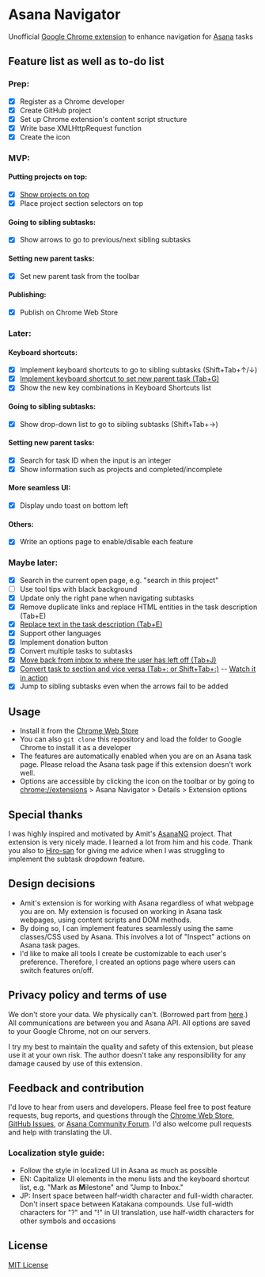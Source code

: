 # Asana Navigator

Unofficial [Google Chrome extension](https://chrome.google.com/webstore/detail/asana-navigator/ckfdnhplhmbingcopckooenamecdckne) to enhance navigation for [Asana](https://asana.com/) tasks

## Feature list as well as to-do list

### Prep:
- [x] Register as a Chrome developer
- [x] Create GitHub project
- [x] Set up Chrome extension's content script structure
- [x] Write base XMLHttpRequest function
- [x] Create the icon

### MVP:

#### Putting projects on top:
- [x] [Show projects on top](https://forum.asana.com/t/ui-change-project-tabs-buttons-in-tasks-pushed-down/20394/208)
- [x] Place project section selectors on top

#### Going to sibling subtasks:
- [x] Show arrows to go to previous/next sibling subtasks

#### Setting new parent tasks:
- [x] Set new parent task from the toolbar

#### Publishing:
- [x] Publish on Chrome Web Store

### Later:

#### Keyboard shortcuts:
- [x] Implement keyboard shortcuts to go to sibling subtasks (Shift+Tab+↑/↓)
- [x] [Implement keyboard shortcut to set new parent task (Tab+G)](https://forum.asana.com/t/convert-task-to-sub-task-and-vice-versa/12072/10)
- [x] Show the new key combinations in Keyboard Shortcuts list

#### Going to sibling subtasks:
- [x] Show drop-down list to go to sibling subtasks (Shift+Tab+→)

#### Setting new parent tasks:
- [x] Search for task ID when the input is an integer
- [x] Show information such as projects and completed/incomplete

#### More seamless UI:
- [x] Display undo toast on bottom left

#### Others:
- [x] Write an options page to enable/disable each feature

### Maybe later:
- [x] Search in the current open page, e.g. "search in this project"
- [ ] Use tool tips with black background
- [x] Update only the right pane when navigating subtasks
- [x] Remove duplicate links and replace HTML entities in the task description (Tab+E)
- [x] [Replace text in the task description (Tab+E)](https://forum.asana.com/t/asana-navigator-unofficial-efficiency-google-chrome-extension-to-enhance-navigation-for-asana-tasks/34586/6)
- [x] Support other languages
- [x] Implement donation button
- [x] Convert multiple tasks to subtasks
- [x] [Move back from inbox to where the user has left off (Tab+J)](https://forum.asana.com/t/asana-navigator-unofficial-efficiency-google-chrome-extension-to-enhance-navigation-for-asana-tasks/34586/10)
- [x] [Convert task to section and vice versa (Tab+: or Shift+Tab+:)](https://forum.asana.com/t/tab-n-our-new-shortcut-to-create-sections/38525/207) -- [Watch it in action](https://www.youtube.com/watch?v=4V_4FtMLZZk)
- [x] Jump to sibling subtasks even when the arrows fail to be added

## Usage

- Install it from the [Chrome Web Store](https://chrome.google.com/webstore/detail/asana-navigator/ckfdnhplhmbingcopckooenamecdckne)
- You can also `git clone` this repository and load the folder to Google Chrome to install it as a developer
- The features are automatically enabled when you are on an Asana task page. Please reload the Asana task page if this extension doesn't work well.
- Options are accessible by clicking the icon on the toolbar or by going to [chrome://extensions](chrome://extensions) > Asana Navigator > Details > Extension options

## Special thanks

I was highly inspired and motivated by Amit's [AsanaNG](https://github.com/amitg87/asana-chrome-plugin) project. That extension is very nicely made. I learned a lot from him and his code.
Thank you also to [Hiro-san](https://github.com/hiroyamada/) for giving me advice when I was struggling to implement the subtask dropdown feature.

## Design decisions

- Amit's extension is for working with Asana regardless of what webpage you are on. My extension is focused on working in Asana task webpages, using content scripts and DOM methods.
- By doing so, I can implement features seamlessly using the same classes/CSS used by Asana. This involves a lot of "Inspect" actions on Asana task pages.
- I'd like to make all tools I create be customizable to each user's preference. Therefore, I created an options page where users can switch features on/off.

## Privacy policy and terms of use

We don't store your data. We physically can't. (Borrowed part from [here](https://github.com/amitg87/asana-chrome-plugin/wiki/Privacy-policy).) All communications are between you and Asana API. All options are saved to your Google Chrome, not on our servers.

I try my best to maintain the quality and safety of this extension, but please use it at your own risk. The author doesn't take any responsibility for any damage caused by use of this extension.

## Feedback and contribution

I'd love to hear from users and developers.
Please feel free to post feature requests, bug reports, and questions through the [Chrome Web Store](https://chrome.google.com/webstore/detail/asana-navigator/ckfdnhplhmbingcopckooenamecdckne), [GitHub Issues](https://github.com/ShunSakurai/asana-navigator/issues), or [Asana Community Forum](https://forum.asana.com/t/34586). I'd also welcome pull requests and help with translating the UI.

### Localization style guide:
- Follow the style in localized UI in Asana as much as possible
- EN: Capitalize UI elements in the menu lists and the keyboard shortcut list, e.g. "Mark as **M**ilestone" and "Jump to **I**nbox."
- JP: Insert space between half-width character and full-width character. Don't insert space between Katakana compounds. Use full-width characters for "?" and "!" in UI translation, use half-width characters for other symbols and occasions

## License

[MIT License](https://github.com/ShunSakurai/asana-navigator/blob/master/LICENSE)
